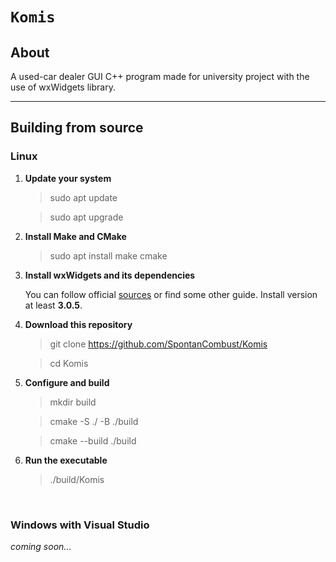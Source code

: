 # **`Komis`**

## **About**
A used-car dealer GUI C++ program made for university project with the use of wxWidgets library.

---


## **Building from source**

### **Linux**


1. **Update your system**
    > sudo apt update

    > sudo apt upgrade
2. **Install Make and CMake**
    > sudo apt install make cmake
3. **Install wxWidgets and its dependencies**
   
    You can follow official [sources](https://wiki.wxwidgets.org/Compiling_and_getting_started) or find some other guide. Install version at least **3.0.5**.
4. **Download this repository**
    > git clone https://github.com/SpontanCombust/Komis

    > cd Komis
5. **Configure and build**
   > mkdir build

   > cmake -S ./ -B ./build 
   
   > cmake --build ./build
6. **Run the executable**
   > ./build/Komis

<br/>

### **Windows with Visual Studio**
*coming soon...*
